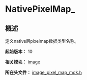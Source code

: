 # NativePixelMap_

## 概述

定义native层pixelmap数据类型名称。

**起始版本：** 10

**相关模块：** [image](capi-image.md)

**所在头文件：** [image_pixel_map_mdk.h](capi-image-pixel-map-mdk-h.md)


